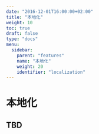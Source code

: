 ```yaml
---
date: "2016-12-01T16:00:00+02:00"
title: "本地化"
weight: 10
toc: true
draft: false
type: "docs"
menu:
  sidebar:
    parent: "features"
    name: "本地化"
    weight: 20
    identifier: "localization"
---
```


# 本地化

## TBD
